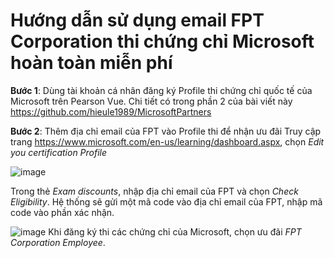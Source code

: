 # Hướng dẫn sử dụng email FPT Corporation thi chứng chỉ Microsoft hoàn toàn miễn phí #

**Bước 1**: Dùng tài khoản cá nhân đăng ký Profile thi chứng chỉ quốc tế của Microsoft trên Pearson Vue. Chi tiết có trong phần 2 của bài viết này https://github.com/hieule1989/MicrosoftPartners

**Bước 2**: Thêm địa chỉ email của FPT vào Profile thi để nhận ưu đãi
Truy cập trang https://www.microsoft.com/en-us/learning/dashboard.aspx, chọn *Edit you certification Profile*

![image](https://user-images.githubusercontent.com/102139186/169450134-90d5069b-23d3-4b62-9ce1-50022c3d8c15.png)

Trong thẻ *Exam discounts*, nhập địa chỉ email của FPT và chọn *Check Eligibility*. Hệ thống sẽ gửi một mã code vào địa chỉ email của FPT, nhập mã code vào phần xác nhận.  

![image](https://user-images.githubusercontent.com/102139186/169449746-6cde066b-fb11-4b17-ace8-b6a87395db3d.png)
Khi đăng ký thi các chứng chỉ của Microsoft, chọn ưu đãi *FPT Corporation Employee*. 
